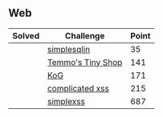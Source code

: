 ## Web

| Solved | Challenge | Point |
| ------ | --------- | ----- |
| | [simplesqlin](./simplesqlin) | 35 |
| | [Temmo's Tiny Shop](./Temmos-Tiny-Shop) | 141 |
| | [KoG](./KoG) | 171 |
| | [complicated xss](./complicated-xss) | 215 |
| | [simplexss](./simplexss) | 687 |
